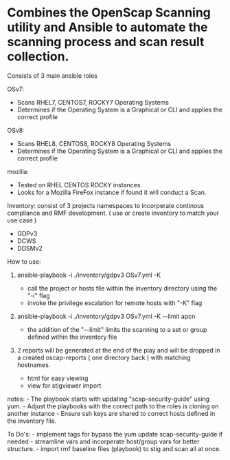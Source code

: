 # Combines the OpenScap Scanning utility and Ansible to automate the scanning process and scan result collection.

Consists of 3 main ansible roles

OSv7:
  - Scans RHEL7, CENTOS7, ROCKY7 Operating Systems
  - Determines if the Operating System is a Graphical or CLI and applies the correct profile 

OSv8:  
  - Scans RHEL8, CENTOS8, ROCKY8 Operating Systems
  - Determines if the Operating System is a Graphical or CLI and applies the correct profile 

mozilla:
  - Tested on RHEL CENTOS ROCKY instances  
  - Looks for a Mozilla FireFox instance if found it will conduct a Scan.


Inventory: consist of 3 projects namespaces to incorperate continous compliance and RMF development. ( use or create inventory to match your use case )
  - GDPv3
  - DCWS
  - DDSMv2
  
How to use:

1. ansible-playbook -i ./inventory/gdpv3 OSv7.yml -K
    - call the project or hosts file within the inventory directory using the "-i" flag
    - invoke the privilege escalation for remote hosts with "-K" flag

2. ansible-playbook -i ./inventory/gdpv3 OSv7.yml -K --limit apcn
    - the addition of the "--limit" limits the scanning to a set or group defined within the inventory file

3. 2 reports will be generated at the end of the play and will be dropped in a created oscap-reports ( one directory back ) with matching hostnames.
    - html for easy viewing 
    - view for stigviewer import

notes: 
    - The playbook starts with updating "scap-security-guide" using yum.
    - Adjust the playbooks with the correct path to the roles is cloning on another instance
    - Ensure ssh keys are shared to correct hosts defined in the inventory file.

To Do's:
    - implement tags for bypass the yum update scap-security-guide if needed
    - streamline vars and incorperate host/group vars for better structure.
    - import rmf baseline files (playbook) to stig and scan all at once. 
   
